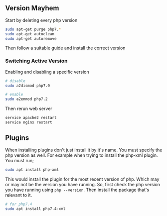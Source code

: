 ## Version Mayhem

Start by deleting every php version

``` bash
sudo apt-get purge php7.*
sudo apt-get autoclean
sudo apt-get autoremove
```

Then follow a suitable guide and install the correct version

### Switching Active Version

Enabling and disabling a specific version

``` bash
# disable
sudo a2dismod php7.0

# enable
sudo a2enmod php7.2
```

Then rerun web server

``` bash
service apache2 restart
service nginx restart
```

## Plugins

When installing plugins don't just install it by it's name. You must specify the php version as well. For example when trying to install the php-xml plugin. You must run;

``` bash
sudo apt install php-xml
```

This would install the plugin for the most recent version of php. Which may or may not be the version you have running. So, first check the php version you have running using `php --version`. Then install the package that's relevant to it.

``` bash
# for php7.4
sudo apt install php7.4-xml
```